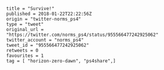 ```
title = "Survive!"
published = 2018-01-22T22:22:56Z
origin = "twitter-norms_ps4"
type = "tweet"
original_url = "https://twitter.com/norms_ps4/status/955566477242925062"
twitter_account = "norms_ps4"
tweet_id = "955566477242925062"
retweets = 0
favourites = 1
tag = [ "horizon-zero-dawn", "ps4share",]
```

<p class='image'><img src='https://mnf.m17s.net/2018/01/22/DULapLmXkAolICJ.jpg' alt=''></p>

